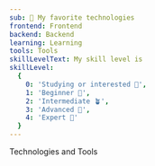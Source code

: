 ```yaml
---
sub: 🤩 My favorite technologies
frontend: Frontend
backend: Backend
learning: Learning
tools: Tools
skillLevelText: My skill level is
skillLevel:
  {
    0: 'Studying or interested 👀',
    1: 'Beginner 🌱',
    2: 'Intermediate 🪴',
    3: 'Advanced 🚀',
    4: 'Expert 💫'
  }
---
```


Technologies and Tools
